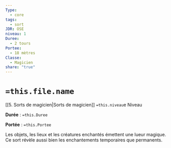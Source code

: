 ```yaml
---
Type:
  - core
tags:
  - sort
JDR: OSE
niveau: 1
Duree:
  - 2 tours
Portee:
  - 18 mètres
Classe:
  - Magicien
share: "true"
---
```

# `=this.file.name`  

[[5. Sorts de magicien|Sorts de magicien]] `=this.niveau`e Niveau

**Durée** : `=this.Duree` 

**Portée** : `=this.Portee`

Les objets, les lieux et les créatures enchantés émettent une lueur magique. Ce sort révèle aussi bien les enchantements temporaires que permanents.